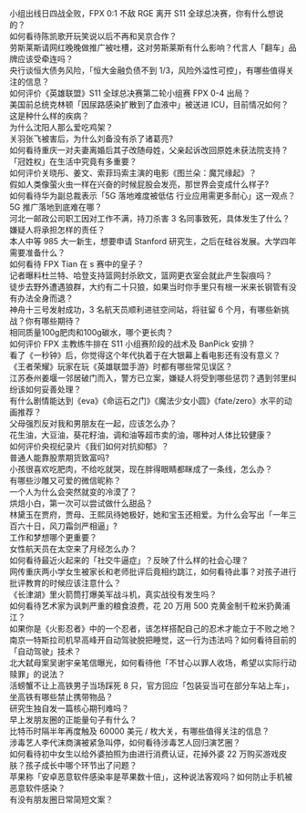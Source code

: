 小组出线日四战全败，FPX 0:1 不敌 RGE 离开 S11 全球总决赛，你有什么想说的？  
如何看待陈凯歌开玩笑说以后不再和吴京合作？  
劳斯莱斯请网红晚晚做推广被吐槽，这对劳斯莱斯有什么影响？代言人「翻车」品牌应该受牵连吗？  
央行谈恒大债务风险，「恒大金融负债不到 1/3，风险外溢性可控」，有哪些值得关注的信息？  
如何评价《英雄联盟》S11 全球总决赛第二轮小组赛 FPX 0-4 出局？  
美国前总统克林顿「因尿路感染扩散到了血液中」被送进 ICU，目前情况如何？这是种什么样的疾病？  
为什么沈阳人那么爱吃鸡架？  
关羽张飞被害后，为什么刘备没有杀了诸葛亮?  
如何看待重庆一对夫妻离婚后其子改随母姓，父亲起诉改回原姓未获法院支持？「冠姓权」在生活中究竟有多重要？  
如何评价关晓彤、姜文、索菲玛索主演的电影《图兰朵：魔咒缘起》？  
假如人类像萤火虫一样在兴奋的时候屁股会发亮，那世界会变成什么样子?  
如何看待华为副总裁表示「5G 落地难度被低估 行业应用需更多耐心」这一观点？5G 推广落地到底难在哪？  
河北一邮政公司职工因对工作不满，持刀杀害 3 名同事致死，具体发生了什么？嫌疑人将承担怎样的责任？  
本人中等 985 大一新生，想要申请 Stanford 研究生，之后在硅谷发展。大学四年需要准备什么？  
如何看待 FPX Tian 在 s 赛中的皇子？  
记者曝料杜兰特、哈登支持篮网封杀欧文，篮网更衣室会就此产生裂痕吗？  
徒步去野外遭遇狼群，大约有二十只狼，如果当时你手里只有根一米来长钢管有没有办法全身而退？  
神舟十三号发射成功，3 名航天员顺利进驻空间站，将驻留 6 个月，有哪些新挑战？你有哪些期待？  
相同质量100g肥肉和100g碳水，哪个更长肉？  
如何评价 FPX 主教练牛排在 S11 小组赛阶段的战术及 BanPick 安排？  
看了《一秒钟》后，你觉得这个年代执着于在大银幕上看电影还有没有意义？  
《王者荣耀》玩家在玩《英雄联盟手游》时都有哪些常见误区？  
江苏泰州姜堰一邻居破门而入，警方已立案，嫌疑人将受到哪些惩罚？遇到邻里纠纷该如何妥善处理？  
有什么剧情能达到《eva》《命运石之门》《魔法少女小圆》《fate/zero》水平的动画推荐？  
父母强烈反对我和男朋友在一起，应该怎么办？  
花生油，大豆油，葵花籽油，调和油等超市卖的油，哪种对人体比较健康？  
如何评价央视纪录片《我们如何对抗抑郁》？  
普通人能靠股票期货致富吗?  
小孩很喜欢吃肥肉，不给吃就哭，现在胖得眼睛都眯成了一条线，怎么办？  
有哪些沙雕又可爱的微信昵称？  
一个人为什么会突然就变的冷漠了？  
烘焙小白，第一次可以尝试做什么甜品？  
林黛玉在贾府，贾母、王熙凤待她极好，她和宝玉还相爱。为什么会写出「一年三百六十日，风刀霜剑严相逼」?  
工作和梦想哪个更重要？  
女性航天员在太空来了月经怎么办？  
如何看待最近火起来的「社交牛逼症」？反映了什么样的社会心理？  
网传重庆两小学女生被家长和老师批评后竟相约跳江，如何看待此事？对孩子进行批评教育的时候应该注意什么？  
《长津湖》里火箭筒打爆美军战斗机，真实战役有发生吗？  
如何看待艺术家为讽刺严重的粮食浪费，花 20 万用 500 克黄金制千粒米扔黄浦江？  
如果你是《火影忍者》中的一个忍者，该怎样搭配自己的忍术才能立于不败之地？  
南京一特斯拉司机早高峰开自动驾驶脱把睡觉，这一行为违法吗？如何看待目前的「自动驾驶」技术？  
北大弑母案吴谢宇亲笔信曝光，如何看待他「不甘心以罪人收场，希望以实际行动赎罪」的说法？  
活螃蟹不让上高铁男子当场踩死 8 只，官方回应「包装妥当可在部分车站上车」，坐高铁有哪些禁止携带物品？  
研究生独自发一篇核心期刊难吗？  
早上发朋友圈的正能量句子有什么？  
比特币时隔半年再度触及 60000 美元 / 枚大关，有哪些值得关注的信息？  
涉毒艺人李代沫商演被紧急叫停，如何看待涉毒艺人回归演艺圈？  
如何看待初中女生以给外婆拍照为由进行消费认证，花掉外婆 22 万购买游戏皮肤？孩子成长中哪个环节出了问题？  
苹果称「安卓恶意软件感染率是苹果数十倍」，这种说法客观吗？如何防止手机被恶意软件感染？  
有没有朋友圈日常简短文案？  
